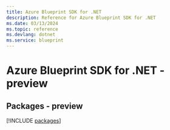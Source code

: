 ```yaml
---
title: Azure Blueprint SDK for .NET
description: Reference for Azure Blueprint SDK for .NET
ms.date: 03/13/2024
ms.topic: reference
ms.devlang: dotnet
ms.service: blueprint
---
```

# Azure Blueprint SDK for .NET - preview
## Packages - preview
[!INCLUDE [packages](blueprint-index.md)]
